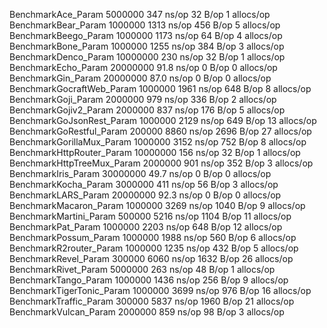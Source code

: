 BenchmarkAce_Param                       5000000               347 ns/op              32 B/op          1 allocs/op
BenchmarkBear_Param                      1000000              1313 ns/op             456 B/op          5 allocs/op
BenchmarkBeego_Param                     1000000              1173 ns/op              64 B/op          4 allocs/op
BenchmarkBone_Param                      1000000              1255 ns/op             384 B/op          3 allocs/op
BenchmarkDenco_Param                    10000000               230 ns/op              32 B/op          1 allocs/op
BenchmarkEcho_Param                     20000000                91.8 ns/op             0 B/op          0 allocs/op
BenchmarkGin_Param                      20000000                87.0 ns/op             0 B/op          0 allocs/op
BenchmarkGocraftWeb_Param                1000000              1961 ns/op             648 B/op          8 allocs/op
BenchmarkGoji_Param                      2000000               979 ns/op             336 B/op          2 allocs/op
BenchmarkGojiv2_Param                    2000000               837 ns/op             176 B/op          5 allocs/op
BenchmarkGoJsonRest_Param                1000000              2129 ns/op             649 B/op         13 allocs/op
BenchmarkGoRestful_Param                  200000              8860 ns/op            2696 B/op         27 allocs/op
BenchmarkGorillaMux_Param                1000000              3152 ns/op             752 B/op          8 allocs/op
BenchmarkHttpRouter_Param               10000000               156 ns/op              32 B/op          1 allocs/op
BenchmarkHttpTreeMux_Param               2000000               901 ns/op             352 B/op          3 allocs/op
BenchmarkIris_Param                     30000000                49.7 ns/op             0 B/op          0 allocs/op
BenchmarkKocha_Param                     3000000               411 ns/op              56 B/op          3 allocs/op
BenchmarkLARS_Param                     20000000                92.3 ns/op             0 B/op          0 allocs/op
BenchmarkMacaron_Param                   1000000              3269 ns/op            1040 B/op          9 allocs/op
BenchmarkMartini_Param                    500000              5216 ns/op            1104 B/op         11 allocs/op
BenchmarkPat_Param                       1000000              2203 ns/op             648 B/op         12 allocs/op
BenchmarkPossum_Param                    1000000              1988 ns/op             560 B/op          6 allocs/op
BenchmarkR2router_Param                  1000000              1235 ns/op             432 B/op          5 allocs/op
BenchmarkRevel_Param                      300000              6060 ns/op            1632 B/op         26 allocs/op
BenchmarkRivet_Param                     5000000               263 ns/op              48 B/op          1 allocs/op
BenchmarkTango_Param                     1000000              1436 ns/op             256 B/op          9 allocs/op
BenchmarkTigerTonic_Param                1000000              3699 ns/op             976 B/op         16 allocs/op
BenchmarkTraffic_Param                    300000              5837 ns/op            1960 B/op         21 allocs/op
BenchmarkVulcan_Param                    2000000               859 ns/op              98 B/op          3 allocs/op